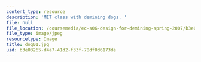 ```yaml
---
content_type: resource
description: 'MIT class with demining dogs. '
file: null
file_location: /coursemedia/ec-s06-design-for-demining-spring-2007/b3e03265d4a741d2f33f78df0d6173de_dog01.jpg
file_type: image/jpeg
resourcetype: Image
title: dog01.jpg
uid: b3e03265-d4a7-41d2-f33f-78df0d6173de
---
```

